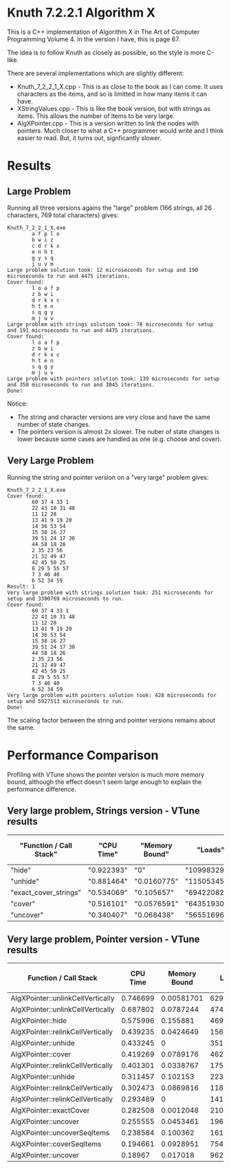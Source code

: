 # Knuth 7.2.2.1 Algorithm X

This is a C++ implementation of Algorithm X in The Art of Computer Programming Volume 4.
In the version I have, this is page 67.

The idea is to follow Knuth as closely as possible, so the style is more C-like.

There are several implementations which are slightly different:

* Knuth_7_2_2_1_X.cpp - This is as close to the book as I can come. It uses characters as the items, and so is limitted in how many items it can have.
* XStringValues.cpp - This is like the book version, but with strings as items. This allows the number of items to be very large.
* AlgXPointer.cpp - This is a version written to link the nodes with pointers. Much closer to what a C++ programmer would write and I think easier to read. But, it turns out, signficantly slower.

# Results

## Large Problem

Running all three versions agains the "large" problem (166 strings, all 26 characters, 769 total characters) gives:
```
Knuth_7_2_2_1_X.exe
        a f p l o
        b w i z
        c d r k x
        e n h t
        g y s q
        j u v m
Large problem solution took: 12 microseconds for setup and 190 microseconds to run and 4475 iterations.
Cover found:
        l o a f p
        z b w i
        d r k x c
        h t e n
        s q g y
        m j u v
Large problem with strings solution took: 78 microseconds for setup and 191 microseconds to run and 4475 iterations.
Cover found:
        l o a f p
        z b w i
        d r k x c
        h t e n
        s q g y
        m j u v
Large problem with pointers solution took: 139 microseconds for setup and 350 microseconds to run and 3045 iterations.
Done!
```
Notice:

* The string and character versions are very close and have the same number of state changes.
* The pointers version is almost 2x slower. The nuber of state changes is lower because some cases are handled as
one (e.g. choose and cover).

## Very Large Problem

Running the string and pointer version on a "very large" problem gives:
```
Knuth_7_2_2_1_X.exe
Cover found:
        60 37 4 33 1
        22 43 10 31 48
        11 12 28
        13 41 9 19 20
        14 36 53 54
        15 38 16 27
        39 51 24 17 30
        44 58 18 26
        2 35 23 56
        21 32 49 47
        42 45 50 25
        8 29 5 55 57
        7 3 46 40
        6 52 34 59
Result: 1
Very large problem with strings solution took: 251 microseconds for setup and 3300769 microseconds to run.
Cover found:
        60 37 4 33 1
        22 43 10 31 48
        11 12 28
        13 41 9 19 20
        14 36 53 54
        15 38 16 27
        39 51 24 17 30
        44 58 18 26
        2 35 23 56
        21 32 49 47
        42 45 50 25
        8 29 5 55 57
        7 3 46 40
        6 52 34 59
Very large problem with pointers solution took: 428 microseconds for setup and 5927513 microseconds to run.
Done!

```
The scaling factor between the string and pointer versions remains about the same.

# Performance Comparison

Profiling with VTune shows the pointer version is much more memory bound, although the effect doesn't seem 
large enough to explain the performance difference.

## Very large problem, Strings version - VTune results

| "Function / Call Stack" | "CPU Time" | "Memory Bound" | "Loads"      | "Stores"    | "LLC Miss Count" | "Average Latency (cycles)" 
|-------------------------|------------|----------------|--------------|-------------|------------------|----------------------------
| "hide"                  | "0.922393" | "0"            | "1099832994" | "715021450" | "0"              | "7.04965"                  
| "unhide"                | "0.881464" | "0.0160775"    | "1150534515" | "665619968" | "0"              | "7.17829"                  
| "exact_cover_strings"   | "0.534069" | "0.105657"     | "694220826"  | "392611778" | "0"              | "7.10976"                  
| "cover"                 | "0.516101" | "0.0576591"    | "643519305"  | "267808034" | "0"              | "7"                        
| "uncover"               | "0.340407" | "0.068438"     | "565516965"  | "93602808"  | "0"              | "7.28846"                  
                                                                                                                                     


## Very large problem, Pointer version - VTune results

| Function / Call Stack             | CPU Time | Memory Bound | Loads     | Stores    | LLC Miss Count | Average Latency (cycles) 
|-----------------------------------|----------|--------------|-----------|-----------|----------------|--------------
| AlgXPointer::unlinkCellVertically | 0.746699 | 0.00581701   | 629218876 | 205406162 | 0              | 6.72131                  
| AlgXPointer::unlinkCellVertically | 0.687802 | 0.0787244    | 474514235 | 213206396 | 0              | 6.74138                  
| AlgXPointer::hide                 | 0.575996 | 0.155881     | 469314079 | 0         | 0              | 6.84091                  
| AlgXPointer::relinkCellVertically | 0.439235 | 0.0424649    | 156004680 | 163804914 | 0              | 6.61538                  
| AlgXPointer::unhide               | 0.433245 | 0            | 351010530 | 0         | 0              | 6.78788                  
| AlgXPointer::cover                | 0.419269 | 0.0789176    | 462813884 | 71502145  | 0              | 6.78723                  
| AlgXPointer::relinkCellVertically | 0.401301 | 0.0338767    | 175505265 | 120903627 | 0              | 6.69231                  
| AlgXPointer::unhide               | 0.311457 | 0.102153     | 223606708 | 0         | 0              | 6.86364                  
| AlgXPointer::relinkCellVertically | 0.302473 | 0.0869816    | 118303549 | 91002730  | 0              | 7.78571                  
| AlgXPointer::relinkCellVertically | 0.293489 | 0            | 141704251 | 92302769  | 0              | 6.44828                  
| AlgXPointer::exactCover           | 0.282508 | 0.0012048    | 210606318 | 98802964  | 0              | 6.94595                  
| AlgXPointer::uncover              | 0.255555 | 0.0453461    | 196305889 | 58501755  | 0              | 6.83333                  
| AlgXPointer::uncoverSeqItems      | 0.238584 | 0.100362     | 161204836 | 45501365  | 0              | 6.875                    
| AlgXPointer::coverSeqItems        | 0.194661 | 0.0928951    | 75402262  | 62401872  | 0              | 6.91667                  
| AlgXPointer::uncover              | 0.18967  | 0.017018     | 96202886  | 36401092  | 0              | 7                        

